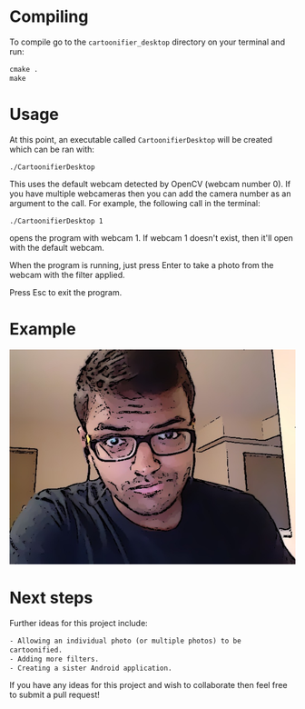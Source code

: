 # Compiling

 To compile go to the `cartoonifier_desktop` directory on your terminal and run:

 ```
 cmake .
 make
 ```

# Usage

 At this point, an executable called `CartoonifierDesktop` will be created which can be ran with:

 ```
 ./CartoonifierDesktop
 ```
This uses the default webcam detected by OpenCV (webcam number 0). If you have multiple webcameras then you can add the camera number as an argument to the call. For example, the following call in the terminal:

```
./CartoonifierDesktop 1
```
opens the program with webcam 1. If webcam 1 doesn't exist, then it'll open with the default webcam.

When the program is running, just press Enter to take a photo from the webcam with the filter applied.

Press Esc to exit the program.

# Example

![](example_image.jpg)

# Next steps

Further ideas for this project include:

    - Allowing an individual photo (or multiple photos) to be cartoonified.
    - Adding more filters.
    - Creating a sister Android application.

If you have any ideas for this project and wish to collaborate then feel free to submit a pull request!